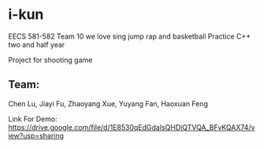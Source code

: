 # i-kun
EECS 581-582 Team 10
we love sing jump rap and basketball
Practice C++ two and half year
  
 Project for shooting game 

## Team: 
Chen Lu, Jiayi Fu, Zhaoyang Xue, Yuyang Fan, Haoxuan Feng

Link For Demo: https://drive.google.com/file/d/1E8530qEdGdaIsQHDiQTVQA_BFvKQAX74/view?usp=sharing
